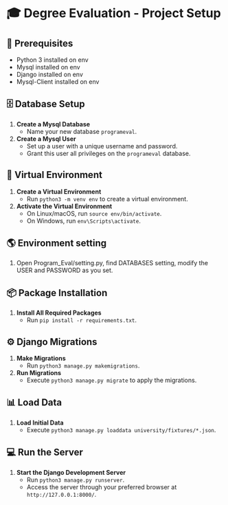 # 🎓 Degree Evaluation - Project Setup

## 📌 Prerequisites
- Python 3 installed on  env
- Mysql installed on  env
- Django installed on  env
- Mysql-Client installed on env

## 🗄️ Database Setup
1. **Create a Mysql Database**
   - Name your new database `programeval`.
2. **Create a Mysql User**
   - Set up a user with a unique username and password.
   - Grant this user all privileges on the `programeval` database.

## 🔧 Virtual Environment
1. **Create a Virtual Environment**
   - Run `python3 -m venv env` to create a virtual environment.
2. **Activate the Virtual Environment**
   - On Linux/macOS, run `source env/bin/activate`.
   - On Windows, run `env\Scripts\activate`.

## 🌎 Environment setting
1. Open Program_Eval/setting.py, find DATABASES setting, modify the USER and PASSWORD as you set.
## 📦 Package Installation
1. **Install All Required Packages**
   - Run `pip install -r requirements.txt`.

## ⚙️ Django Migrations
1. **Make Migrations**
   - Run `python3 manage.py makemigrations`.
2. **Run Migrations**
   - Execute `python3 manage.py migrate` to apply the migrations.

## 📊 Load Data
1. **Load Initial Data**
   - Execute `python3 manage.py loaddata university/fixtures/*.json`.

## 💻 Run the Server
1. **Start the Django Development Server**
   - Run `python3 manage.py runserver`.
   - Access the server through your preferred browser at `http://127.0.0.1:8000/`.

